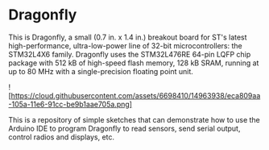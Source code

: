 # Dragonfly

This is Dragonfly, a small (0.7 in. x 1.4 in.) breakout board for ST's latest high-performance, ultra-low-power line of 32-bit microcontrollers: the STM32L4X6 family. Dragonfly uses the STM32L476RE 64-pin LQFP chip package with 512 kB of high-speed flash memory, 128 kB SRAM, running at up to 80 MHz with a single-precision floating point unit.

![https://cloud.githubusercontent.com/assets/6698410/14963938/eca809aa-105a-11e6-91cc-be9b1aae705a.png]

This is a repository of simple sketches that can demonstrate how to use the Arduino IDE to program Dragonfly to read sensors, send serial output, control radios and displays, etc.
